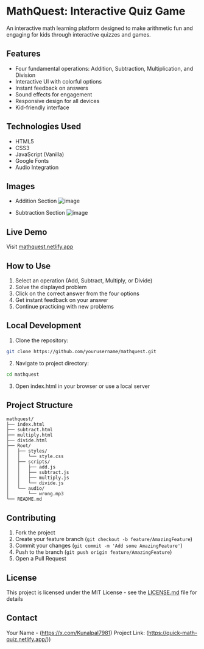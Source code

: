 # MathQuest: Interactive Quiz Game

An interactive math learning platform designed to make arithmetic fun and engaging for kids through interactive quizzes and games.

## Features

- Four fundamental operations: Addition, Subtraction, Multiplication, and Division
- Interactive UI with colorful options
- Instant feedback on answers
- Sound effects for engagement
- Responsive design for all devices
- Kid-friendly interface

## Technologies Used

- HTML5
- CSS3
- JavaScript (Vanilla)
- Google Fonts
- Audio Integration

## Images 
- Addition Section
![image](https://github.com/user-attachments/assets/6ebbc3fa-6ca5-4a24-9367-cb7cfe00d7bd)

- Subtraction Section 
![image](https://github.com/user-attachments/assets/2d83a535-e7ce-4ffe-b605-f9c57463c7f5)


## Live Demo


Visit [mathquest.netlify.app](https://quick-math-quiz.netlify.app/)

## How to Use

1. Select an operation (Add, Subtract, Multiply, or Divide)
2. Solve the displayed problem
3. Click on the correct answer from the four options
4. Get instant feedback on your answer
5. Continue practicing with new problems

## Local Development

1. Clone the repository:
```bash
git clone https://github.com/yourusername/mathquest.git
```

2. Navigate to project directory:
```bash
cd mathquest
```

3. Open index.html in your browser or use a local server

## Project Structure

```
mathquest/
├── index.html
├── subtract.html
├── multiply.html
├── divide.html
├── Root/
│   ├── styles/
│   │   └── style.css
│   ├── scripts/
│   │   ├── add.js
│   │   ├── subtract.js
│   │   ├── multiply.js
│   │   └── divide.js
│   └── audio/
│       └── wrong.mp3
└── README.md
```

## Contributing

1. Fork the project
2. Create your feature branch (`git checkout -b feature/AmazingFeature`)
3. Commit your changes (`git commit -m 'Add some AmazingFeature'`)
4. Push to the branch (`git push origin feature/AmazingFeature`)
5. Open a Pull Request

## License

This project is licensed under the MIT License - see the [LICENSE.md](LICENSE.md) file for details

## Contact

Your Name - (https://x.com/Kunalpal7981)
Project Link: (https://quick-math-quiz.netlify.app/))
